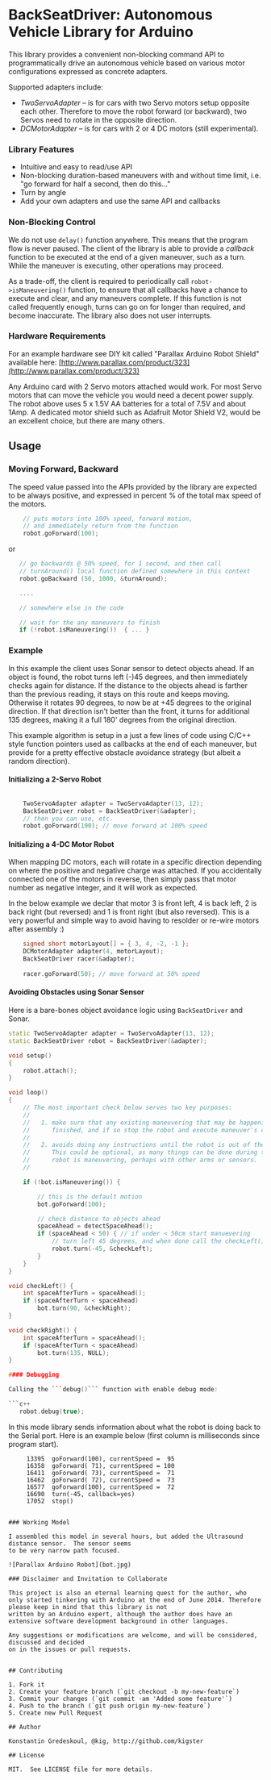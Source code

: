 BackSeatDriver: Autonomous Vehicle Library for Arduino
====================================================

This library provides a convenient non-blocking command API to programmatically drive an
autonomous vehicle based on various motor configurations expressed as concrete adapters. 

Supported adapters include:

 * _TwoServoAdapter_ – is for cars with two Servo motors setup opposite each other. Therefore to move the robot forward (or backward), two Servos need to rotate in the opposite direction.
 * _DCMotorAdapter_ – is for cars with 2 or 4 DC motors (still experimental).

### Library Features

* Intuitive and easy to read/use API
* Non-blocking duration-based maneuvers with and without time limit, i.e. "go forward for half a second, then do this..."
* Turn by angle
* Add your own adapters and use the same API and callbacks

### Non-Blocking Control

We do not use ```delay()``` function anywhere.  This means that the program flow is never paused. The client of the library is able to provide a _callback_ function to be executed at the end of a given maneuver, such as a turn. While the maneuver is executing, other operations may proceed.

As a trade-off, the client is required to periodically call ```robot->isManeuvering()``` function, to ensure that all callbacks have a chance to
execute and clear, and any maneuvers complete.  If this function is not called frequently enough, turns can go on for longer than required, and become inaccurate.
The library also does not user interrupts.

### Hardware Requirements

For an example hardware see DIY kit called "Parallax Arduino Robot Shield"
available here: [http://www.parallax.com/product/323](http://www.parallax.com/product/323)

Any Arduino card with 2 Servo motors attached would work.  For most Servo motors that can move the vehicle you would need a decent power supply.  The robot above uses 5 x 1.5V AA batteries for a total of 7.5V and about 1Amp.  A dedicated motor shield such as Adafruit Motor Shield V2, would be an excellent choice, but there are many others.


## Usage

### Moving Forward, Backward

The speed value passed into the APIs provided by the library are expected to be always positive, and expressed in percent % of the total max speed of the motors.

```c++
    // puts motors into 100% speed, forward motion,
    // and immediately return from the function
	robot.goForward(100);
```

or

```c++
   // go backwards @ 50% speed, for 1 second, and then call
   // turnAround() local function defined somewhere in this context
   robot.goBackward (50, 1000, &turnAround);

   ....

   // somewhere else in the code

   // wait for the any maneuvers to finish
   if (!robot.isManeuvering())  { ... }
```

### Example

In this example the client uses Sonar sensor to detect objects ahead. If an object is found,
the robot turns left (-)45 degrees, and then immediately checks again for distance.  If the distance
to the objects ahead is farther than the previous reading, it stays on this route and keeps moving.
Otherwise it rotates 90 degrees, to now be at +45 degrees to the original direction. If that
direction isn't better than the front, it turns for additional 135 degrees, making it a full 180'
degrees from the original direction.

This example algorithm is setup in a just a few lines of code using C/C++ style function
pointers used as callbacks at the end of each maneuver, but provide for a pretty effective
obstacle avoidance strategy (but albeit a random direction).


#### Initializing a 2-Servo Robot


```c++

	TwoServoAdapter adapter = TwoServoAdapter(13, 12);
	BackSeatDriver robot = BackSeatDriver(&adapter);
	// then you can use, etc.
	robot.goForward(100); // move forward at 100% speed
```

#### Initializing a 4-DC Motor Robot

When mapping DC motors, each will rotate in a specific direction depending on
where the positive and negative charge was attached. If you accidentally connected
one of the motors in reverse, then simply pass that motor number as negative integer, and it will work as expected.

In the below example we declar that motor 3 is front left, 4 is back left, 2 is back right (but reversed) and 1 is front right (but also reversed). This is a very powerful and simple way to avoid having to resolder or re-wire motors after assembly :)

```c++
	signed short motorLayout[] = { 3, 4, -2, -1 };
	DCMotorAdapter adapter(4, motorLayout);
	BackSeatDriver racer(&adapter);
	
	racer.goForward(50); // move forward at 50% speed
```

#### Avoiding Obstacles using Sonar Sensor

Here is a bare-bones object avoidance logic using ```BackSeatDriver``` and Sonar.

```c++
static TwoServoAdapter adapter = TwoServoAdapter(13, 12);
static BackSeatDriver robot = BackSeatDriver(&adapter);

void setup()
{
	robot.attach();
}

void loop()
{
    // The most important check below serves two key purposes:
    //
    //   1. make sure that any existing maneuvering that may be happening should be
    //      finished, and if so stop the robot and execute maneuver's callbacks()
    //
    //   2. avoids doing any instructions until the robot is out of the maneuver.
    //      This could be optional, as many things can be done during the time
    //      robot is maneuvering, perhaps with other arms or sensors.
    //

	if (!bot.isManeuvering()) {

	    // this is the default motion
		bot.goForward(100);

		// check distance to objects ahead
		spaceAhead = detectSpaceAhead();
		if (spaceAhead < 50) { // if under < 50cm start manuevering
			// turn left 45 degrees, and when done call the checkLeft() function.
			robot.turn(-45, &checkLeft);
		}
	}
}

void checkLeft() {
	int spaceAfterTurn = spaceAhead();
	if (spaceAfterTurn < spaceAhead)
		bot.turn(90, &checkRight);
}

void checkRight() {
	int spaceAfterTurn = spaceAhead();
	if (spaceAfterTurn < spaceAhead)
		bot.turn(135, NULL);
}

#### Debugging

Calling the ```debug()``` function with enable debug mode:

```c++
   robot.debug(true);
```

In this mode library sends information about what the robot is doing back to the 
Serial port. Here is an example below (first column is milliseconds since program start).

```
     13395	goForward(100), currentSpeed =  95
     16358	goForward( 71), currentSpeed = 100
     16411	goForward( 73), currentSpeed =  71
     16462	goForward( 72), currentSpeed =  73
     16577	goForward(100), currentSpeed =  72
     16690	turn(-45, callback=yes)
     17052	stop()
```     

```

### Working Model

I assembled this model in several hours, but added the Ultrasound distance sensor.  The sensor seems 
to be very narrow path focused. 

![Parallax Arduino Robot](bot.jpg)

### Disclaimer and Invitation to Collaborate

This project is also an eternal learning quest for the author, who only started tinkering with Arduino at the end of June 2014. Therefore please keep in mind that this library is not
written by an Arduino expert, although the author does have an extensive software development background in other languages.

Any suggestions or modifications are welcome, and will be considered, discussed and decided
on in the issues or pull requests.


## Contributing

1. Fork it
2. Create your feature branch (`git checkout -b my-new-feature`)
3. Commit your changes (`git commit -am 'Added some feature'`)
4. Push to the branch (`git push origin my-new-feature`)
5. Create new Pull Request

## Author

Konstantin Gredeskoul, @kig, http://github.com/kigster

## License

MIT.  See LICENSE file for more details.

